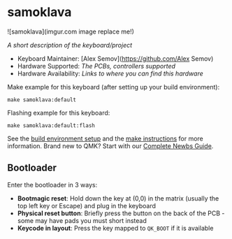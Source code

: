 # samoklava

![samoklava](imgur.com image replace me!)

*A short description of the keyboard/project*

* Keyboard Maintainer: [Alex Semov](https://github.com/Alex Semov)
* Hardware Supported: *The PCBs, controllers supported*
* Hardware Availability: *Links to where you can find this hardware*

Make example for this keyboard (after setting up your build environment):

    make samoklava:default

Flashing example for this keyboard:

    make samoklava:default:flash

See the [build environment setup](https://docs.qmk.fm/#/getting_started_build_tools) and the [make instructions](https://docs.qmk.fm/#/getting_started_make_guide) for more information. Brand new to QMK? Start with our [Complete Newbs Guide](https://docs.qmk.fm/#/newbs).

## Bootloader

Enter the bootloader in 3 ways:

* **Bootmagic reset**: Hold down the key at (0,0) in the matrix (usually the top left key or Escape) and plug in the keyboard
* **Physical reset button**: Briefly press the button on the back of the PCB - some may have pads you must short instead
* **Keycode in layout**: Press the key mapped to `QK_BOOT` if it is available
